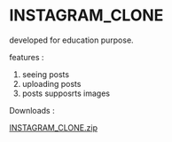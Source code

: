 # INSTAGRAM_CLONE

developed for education purpose.

features :

1. seeing posts
2. uploading posts
3. posts supposrts images

Downloads :

[INSTAGRAM_CLONE.zip](https://github.com/Anilpatil40/INSTAGRAM_CLONE/files/5694638/INSTAGRAM_CLONE.zip)

